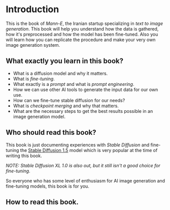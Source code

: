 # Introduction

This is the book of _Mann-E_, the Iranian startup specializing in _text to image generation_. This book will help you understand how the data is gathered, how it's preprocessed and how the model has been fine-tuned. Also you will learn how you can replicate the procedure and make your very own image generation system.

## What exactly you learn in this book?

- What is a diffusion model and why it matters. 
- What is _fine-tuning_. 
- What exactly is a _prompt_ and what is _prompt engineering_. 
- How we can use other AI tools to generate the input data for our own use. 
- How can we fine-tune stable diffusion for our needs? 
- What is _checkpoint merging_ and why that matters.
- What are the necessary steps to get the best results possible in an image generation model.

## Who should read this book?

This book is just documenting experiences with _Stable Diffusion_ and fine-tuning the [Stable Diffusion 1.5](https://huggingface.co/runwayml/stable-diffusion-v1-5) model which is very popular at the time of writing this book. 

_NOTE: Stable Diffusion XL 1.0 is also out, but it still isn't a good choice for fine-tuning_.

So everyone who has some level of enthusiasm for AI image generation and fine-tuning models, this book is for you. 

## How to read this book.